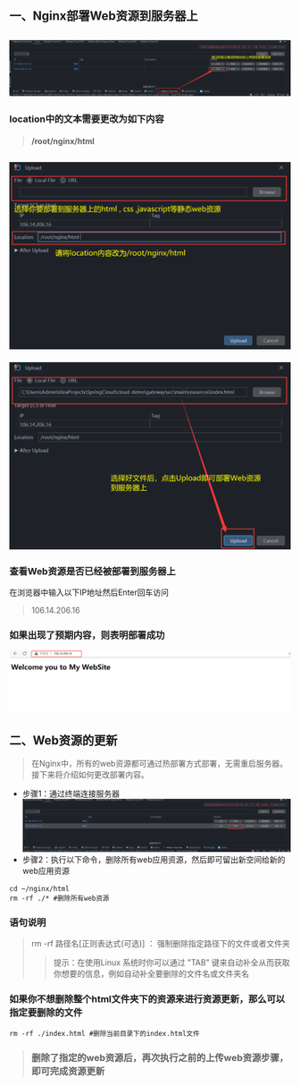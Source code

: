 ## 一、Nginx部署Web资源到服务器上
![img_2.png](/img/img_14.png)
-------------------------
### location中的文本需要更改为如下内容
> #### /root/nginx/html
![img_1.png](/img/img_17.png)
-------------------------
![img_2.png](/img/img_16.png)
### 查看Web资源是否已经被部署到服务器上
在浏览器中输入以下IP地址然后Enter回车访问
> 106.14.206.16
### 如果出现了预期内容，则表明部署成功
![img_3.png](/img/img_15.png)

## 二、Web资源的更新
> 在Nginx中，所有的web资源都可通过热部署方式部署，无需重启服务器。
> 接下来将介绍如何更改部署内容。
- 步骤1：通过终端连接服务器
![img.png](/img/img_19.png)
- 步骤2：执行以下命令，删除所有web应用资源，然后即可留出新空间给新的web应用资源
```shell
cd ~/nginx/html
rm -rf ./* #删除所有web资源
```
### 语句说明
> rm -rf 路径名[正则表达式(可选)] ： 强制删除指定路径下的文件或者文件夹
>> 提示：在使用Linux 系统时你可以通过 "TAB" 键来自动补全从而获取你想要的信息，例如自动补全要删除的文件名或文件夹名
### 如果你不想删除整个html文件夹下的资源来进行资源更新，那么可以指定要删除的文件
```shell
rm -rf ./index.html #删除当前目录下的index.html文件
```
> ### 删除了指定的web资源后，再次执行之前的上传web资源步骤，即可完成资源更新
